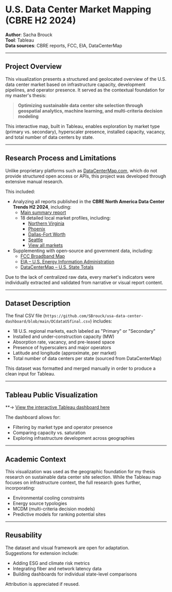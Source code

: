 # U.S. Data Center Market Mapping (CBRE H2 2024)

**Author**: Sacha Brouck  
**Tool**: Tableau  
**Data sources**: CBRE reports, FCC, EIA, DataCenterMap  

---

## Project Overview

This visualization presents a structured and geolocated overview of the U.S. data center market based on infrastructure capacity, development pipelines, and operator presence. It served as the contextual foundation for my master's thesis:

> **Optimizing sustainable data center site selection through geospatial analytics, machine learning, and multi-criteria decision modeling**

This interactive map, built in Tableau, enables exploration by market type (primary vs. secondary), hyperscaler presence, installed capacity, vacancy, and total number of data centers by state.

---

## Research Process and Limitations

Unlike proprietary platforms such as [DataCenterMap.com](https://www.datacentermap.com/usa/), which do not provide structured open access or APIs, this project was developed through extensive manual research.

This included:
- Analyzing all reports published in the **CBRE North America Data Center Trends H2 2024**, including:
  - [Main summary report](https://www.cbre.com/insights/reports/north-america-data-center-trends-h2-2024)
  - 18 detailed local market profiles, including:
    - [Northern Virginia](https://www.cbre.com/insights/local-response/north-america-data-center-trends-h2-2024-market-profiles-northern-virginia)
    - [Phoenix](https://www.cbre.com/insights/local-response/north-america-data-center-trends-h2-2024-market-profiles-phoenix)
    - [Dallas-Fort Worth](https://www.cbre.com/insights/local-response/north-america-data-center-trends-h2-2024-market-profiles-dallas-ft-worth)
    - [Seattle](https://www.cbre.com/insights/local-response/north-america-data-center-trends-h2-2024-market-profiles-seattle)
    - [View all markets](https://www.cbre.com/insights/reports/north-america-data-center-trends-h2-2024)
- Supplementing with open-source and government data, including:
  - [FCC Broadband Map](https://broadbandmap.fcc.gov/data-download/nationwide-data)
  - [EIA – U.S. Energy Information Administration](https://www.eia.gov/todayinenergy/detail.php?id=62409)
  - [DataCenterMap – U.S. State Totals](https://www.datacentermap.com/usa/)

Due to the lack of centralized raw data, every market's indicators were individually extracted and validated from narrative or visual report content.

---

## Dataset Description




The final CSV file (`https://github.com/SBrouck/usa-data-center-dashboard/blob/main/DCdataUSfinal.csv`) includes:

- 18 U.S. regional markets, each labeled as "Primary" or "Secondary"
- Installed and under-construction capacity (MW)
- Absorption rate, vacancy, and pre-leased space
- Presence of hyperscalers and major operators
- Latitude and longitude (approximate, per market)
- Total number of data centers per state (sourced from DataCenterMap)

This dataset was formatted and merged manually in order to produce a clean input for Tableau.

---

## Tableau Public Visualization

**→ [View the interactive Tableau dashboard here](https://public.tableau.com/app/profile/sacha.brouck/viz/WheretheCloudLivesU_S_DataCenterTrendsbyMarket/Sheet1#1)

The dashboard allows for:
- Filtering by market type and operator presence
- Comparing capacity vs. saturation
- Exploring infrastructure development across geographies

---

## Academic Context

This visualization was used as the geographic foundation for my thesis research on sustainable data center site selection. While the Tableau map focuses on infrastructure context, the full research goes further, incorporating:

- Environmental cooling constraints
- Energy source typologies
- MCDM (multi-criteria decision models)
- Predictive models for ranking potential sites

---

## Reusability

The dataset and visual framework are open for adaptation.  
Suggestions for extension include:
- Adding ESG and climate risk metrics
- Integrating fiber and network latency data
- Building dashboards for individual state-level comparisons

Attribution is appreciated if reused.
